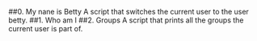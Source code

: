##0. My nane is Betty
A script that switches the current user to the user betty.
##1. Who am I
##2. Groups
A script that prints all the groups the current user is part of.
